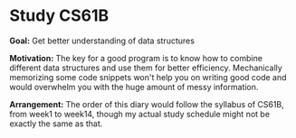 # Study CS61B

**Goal:** Get better understanding of data structures‌

**Motivation:** The key for a good program is to know how to combine different data structures and use them for better efficiency. Mechanically memorizing some code snippets won't help you on writing good code and would overwhelm you with the huge amount of messy information.‌

**Arrangement:** The order of this diary would follow the syllabus of CS61B, from week1 to week14, though my actual study schedule might not be exactly the same as that.[  
](https://app.gitbook.com/@gitbook-1/s/workspace/untitled)

